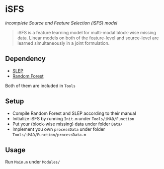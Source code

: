 iSFS
============

*incomplete Source and Feature Selection (iSFS) model*

> iSFS is a feature learning model for multi-modal block-wise missing data. 
Linear models on both of the feature-level and source-level are learned simultaneously in a joint formulation.

## Dependency
 - [SLEP](http://www.public.asu.edu/~jye02/Software/SLEP/)
 - [Random Forest](http://www.stat.berkeley.edu/~breiman/RandomForests/cc_home.htm)

Both of them are included in `Tools`

## Setup
 - Compile Random Forest and SLEP according to their manual 
 - Initialize iSFS by running `Init.m` under `Tools/iMAD/Function`
 - Put your (block-wise missing) data under folder `Data/`
 - Implement you own `processData` under folder `Tools/iMAD/Function/processData.m`

## Usage
Run `Main.m` under `Modules/`



